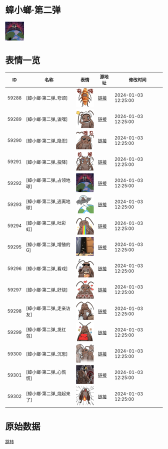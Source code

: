 # 蟑小螂·第二弹

<img src="./cover.png" height="60" alt="cover" />

# 表情一览

|ID|名称|表情|源地址|修改时间|
|----|----|----|----|----|
|59288|[蟑小螂·第二弹_夸颂]|<img src="./pic/059288_%5B蟑小螂·第二弹_夸颂%5D.png" height="60" alt="夸颂"/>|[链接](https://i0.hdslb.com/bfs/garb/40033da7cca42a88cbd542be17fd2ab93a3b0bc9.png)|2024-01-03 12:25:00|
|59289|[蟑小螂·第二弹_诶嘿]|<img src="./pic/059289_%5B蟑小螂·第二弹_诶嘿%5D.png" height="60" alt="诶嘿"/>|[链接](https://i0.hdslb.com/bfs/garb/e9b6839141bf746b5654807f8113547e6dbedc1b.png)|2024-01-03 12:25:00|
|59290|[蟑小螂·第二弹_隐忍]|<img src="./pic/059290_%5B蟑小螂·第二弹_隐忍%5D.png" height="60" alt="隐忍"/>|[链接](https://i0.hdslb.com/bfs/garb/82ed808a7a3b85c171d8ac295b1501980bc948bb.png)|2024-01-03 12:25:00|
|59291|[蟑小螂·第二弹_投降]|<img src="./pic/059291_%5B蟑小螂·第二弹_投降%5D.png" height="60" alt="投降"/>|[链接](https://i0.hdslb.com/bfs/garb/7e532c43f256169bc34c03d67938e818b92f895a.png)|2024-01-03 12:25:00|
|59292|[蟑小螂·第二弹_占领地球]|<img src="./pic/059292_%5B蟑小螂·第二弹_占领地球%5D.png" height="60" alt="占领地球"/>|[链接](https://i0.hdslb.com/bfs/garb/bce65b3b77cbfe26e903822d57edd3e5e958483a.png)|2024-01-03 12:25:00|
|59293|[蟑小螂·第二弹_逃离地球]|<img src="./pic/059293_%5B蟑小螂·第二弹_逃离地球%5D.png" height="60" alt="逃离地球"/>|[链接](https://i0.hdslb.com/bfs/garb/7f1fa77d552ea8d290e8e3efeb241b06e766071a.png)|2024-01-03 12:25:00|
|59294|[蟑小螂·第二弹_吐彩虹]|<img src="./pic/059294_%5B蟑小螂·第二弹_吐彩虹%5D.png" height="60" alt="吐彩虹"/>|[链接](https://i0.hdslb.com/bfs/garb/9b0ff5ee887cd5388af539d0cd3d625b7c4c5dff.png)|2024-01-03 12:25:00|
|59295|[蟑小螂·第二弹_增殖的G]|<img src="./pic/059295_%5B蟑小螂·第二弹_增殖的G%5D.png" height="60" alt="增殖的G"/>|[链接](https://i0.hdslb.com/bfs/garb/b011e6af21d9617f69dd600ae518825fd9ae2690.png)|2024-01-03 12:25:00|
|59296|[蟑小螂·第二弹_看戏]|<img src="./pic/059296_%5B蟑小螂·第二弹_看戏%5D.png" height="60" alt="看戏"/>|[链接](https://i0.hdslb.com/bfs/garb/11edaa1eb46dd679bbe0657bc04ffb2dcf8b8a17.png)|2024-01-03 12:25:00|
|59297|[蟑小螂·第二弹_好烧]|<img src="./pic/059297_%5B蟑小螂·第二弹_好烧%5D.png" height="60" alt="好烧"/>|[链接](https://i0.hdslb.com/bfs/garb/68041fccd0e2d68677de6c486bb967b635d7c8ab.png)|2024-01-03 12:25:00|
|59298|[蟑小螂·第二弹_走亲访友]|<img src="./pic/059298_%5B蟑小螂·第二弹_走亲访友%5D.png" height="60" alt="走亲访友"/>|[链接](https://i0.hdslb.com/bfs/garb/43198efd2200319ef49a8816f978ef88633ca1fc.png)|2024-01-03 12:25:00|
|59299|[蟑小螂·第二弹_发红包]|<img src="./pic/059299_%5B蟑小螂·第二弹_发红包%5D.png" height="60" alt="发红包"/>|[链接](https://i0.hdslb.com/bfs/garb/5f35118fd3dec00e1e06493250766b06c0cdfb9a.png)|2024-01-03 12:25:00|
|59300|[蟑小螂·第二弹_沉思]|<img src="./pic/059300_%5B蟑小螂·第二弹_沉思%5D.png" height="60" alt="沉思"/>|[链接](https://i0.hdslb.com/bfs/garb/9f500e91f744ab16707f81f38a921cafd2eccc5a.png)|2024-01-03 12:25:00|
|59301|[蟑小螂·第二弹_心慌慌]|<img src="./pic/059301_%5B蟑小螂·第二弹_心慌慌%5D.png" height="60" alt="心慌慌"/>|[链接](https://i0.hdslb.com/bfs/garb/ae8b46fbf33c93918bb666794736522c7248e8e7.png)|2024-01-03 12:25:00|
|59302|[蟑小螂·第二弹_烧起来了]|<img src="./pic/059302_%5B蟑小螂·第二弹_烧起来了%5D.png" height="60" alt="烧起来了"/>|[链接](https://i0.hdslb.com/bfs/garb/8dc906b73d68cefcdabbc4c5d4014ff65a791172.png)|2024-01-03 12:25:00|

# 原始数据

[跳转](./raw.json)

